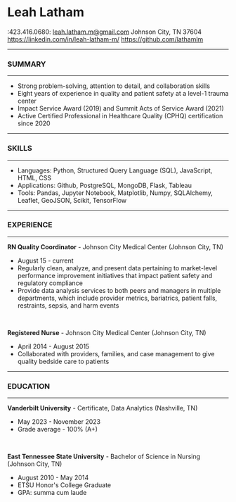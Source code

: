 # Leah Latham
:423.416.0680:
leah.latham.m@gmail.com
Johnson City, TN 37604
https://linkedin.com/in/leah-latham-m/
https://github.com/lathamlm

_______________________________________________________________

### SUMMARY

_______________________________________________________________

* Strong problem-solving, attention to detail, and collaboration skills
* Eight years of experience in quality and patient safety at a level-1 trauma center
* Impact Service Award (2019) and Summit Acts of Service Award (2021)
* Active Certified Professional in Healthcare Quality (CPHQ) certification since 2020

_______________________________________________________________

### SKILLS

_______________________________________________________________

* Languages: Python, Structured Query Language (SQL), JavaScript, HTML, CSS
* Applications: Github, PostgreSQL, MongoDB, Flask, Tableau
* Tools: Pandas, Jupyter Notebook, Matplotlib, Numpy, SQLAlchemy, Leaflet, GeoJSON, Scikit, TensorFlow

_______________________________________________________________

### EXPERIENCE

_______________________________________________________________

**RN Quality Coordinator** - Johnson City Medical Center (Johnson City, TN)
* August 15 - current
* Regularly clean, analyze, and present data pertaining to market-level performance improvement initiatives that impact patient safety and regulatory compliance
* Provide data analysis services to both peers and managers in multiple departments, which include provider metrics, bariatrics, patient falls, restraints, sepsis, and harm events
<br>

**Registered Nurse** - Johnson City Medical Center (Johnson City, TN)
* April 2014 - August 2015
* Collaborated with providers, families, and case management to give quality bedside care to patients

_______________________________________________________________

### EDUCATION

_______________________________________________________________

**Vanderbilt University** - Certificate, Data Analytics (Nashville, TN)
* May 2023 - November 2023
* Grade average - 100% (A+)
<br>

**East Tennessee State University** - Bachelor of Science in Nursing (Johnson City, TN)
* August 2010 - May 2014
* ETSU Honor's College Graduate
* GPA: summa cum laude